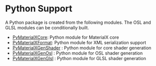 # Python Support

A Python package is created from the following modules. The OSL and GLSL modules can
be conditionally built.

- [PyMaterialXCore](PyMaterialXCore): Python module for MaterialX core
- [PyMaterialXFormat](PyMaterialXFormat): Python module for XML serialization support
- [PyMaterialXGenShader](PyMaterialXGenShader) : Python module for core shader generation
- [PyMaterialXGenOsl](PyMaterialXGenOsl) : Python module for OSL shader generation
- [PyMaterialXGenGlsl](PyMaterialXGenGlsl) : Python module for GLSL shader generation
